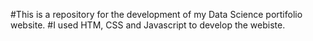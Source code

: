 #This is a repository for the development of my Data  Science portifolio website.
#I used HTM, CSS and Javascript to develop the webiste.
